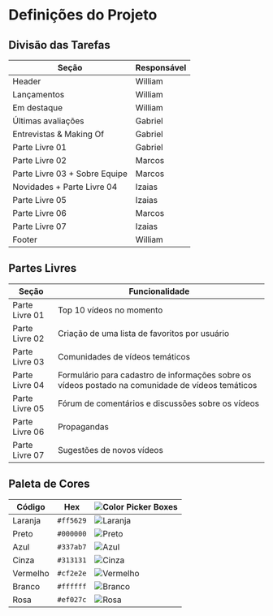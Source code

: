 # Definições do Projeto

## Divisão das Tarefas
| **Seção** | **Responsável** |
| ----- | ----------- |
| Header | William |
| Lançamentos | William |
| Em destaque | William |
| Últimas avaliações | Gabriel |
| Entrevistas & Making Of | Gabriel |
| Parte Livre 01 | Gabriel |
| Parte Livre 02 | Marcos |
| Parte Livre 03 + Sobre Equipe | Marcos |
| Novidades + Parte Livre 04 | Izaias |
| Parte Livre 05 | Izaias |
| Parte Livre 06 | Marcos |
| Parte Livre 07 | Izaias |
| Footer | William |

## Partes Livres
| **Seção** | **Funcionalidade** |
| ----------- | -------------- |
| Parte Livre 01 | Top 10 vídeos no momento |
| Parte Livre 02 | Criação de uma lista de favoritos por usuário |
| Parte Livre 03 | Comunidades de vídeos temáticos |
| Parte Livre 04 | Formulário para cadastro de informações sobre os vídeos postado na comunidade de vídeos temáticos |
| Parte Livre 05 | Fórum de comentários e discussões sobre os vídeos |
| Parte Livre 06 | Propagandas |
| Parte Livre 07 | Sugestões de novos vídeos |

## Paleta de Cores

| **Código** | **Hex** | ![Color Picker Boxes](https://draculatheme.com/static/img/color-boxes/eyedropper.png) |
| ------------ | --------- | ------------- |
| Laranja | `#ff5629` | ![Laranja](https://dummyimage.com/20x20/ff5729/000000.png&text=+) |
| Preto | `#000000` | ![Preto](https://dummyimage.com/20x20/000000/000000.png&text=+) |
| Azul | `#337ab7` | ![Azul](https://dummyimage.com/20x20/3379b7/000000.png&text=+) |
| Cinza | `#313131` | ![Cinza](https://dummyimage.com/20x20/313131/000000.png&text=+) |
| Vermelho | `#cf2e2e` | ![Vermelho](https://dummyimage.com/20x20/cf2e2e/000000.png&text=+) |
| Branco | `#ffffff` | ![Branco](https://dummyimage.com/20x20/ffffff/000000.png&text=+) |
| Rosa | `#ef027c` | ![Rosa](https://dummyimage.com/20x20/ef027c/000000.png&text=+) |